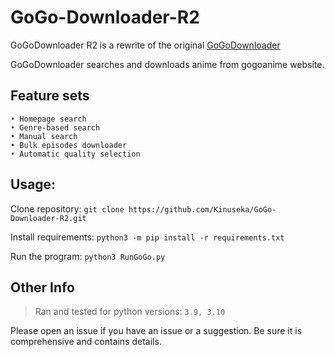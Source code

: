 # GoGo-Downloader-R2
GoGoDownloader R2 is a rewrite of the original [GoGoDownloader](https://github.com/Kinuseka/GoGo-Downloader)

GoGoDownloader searches and downloads anime from gogoanime website.

## Feature sets
```
• Homepage search
• Genre-based search
• Manual search
• Bulk episodes downloader
• Automatic quality selection
```

## Usage:

Clone repository: `git clone https://github.com/Kinuseka/GoGo-Downloader-R2.git`

Install requirements: `python3 -m pip install -r requirements.txt`

Run the program: `python3 RunGoGo.py`

## Other Info

> Ran and tested for python versions: `3.9, 3.10`

Please open an issue if you have an issue or a suggestion. Be sure it is comprehensive and contains details.